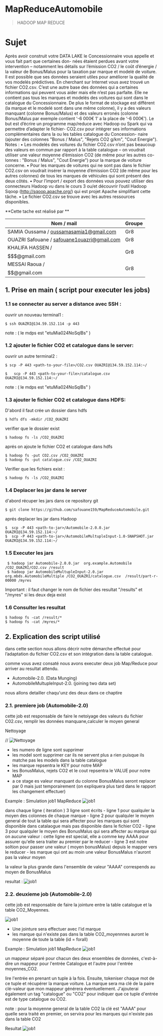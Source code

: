 # MapReduceAutomobile
>HADOOP MAP REDUCE


# Sujet 
Après avoir construit votre DATA LAKE le Concessionnaire vous appelle et vous fait part que certaines don- nées étaient perdues avant votre intervention – notamment les détails sur l’émission CO2 / le coût d’énergie / la valeur de Bonus/Malus pour la taxation par marque et modelé de voiture. Il est possible que ses données
seraient utiles pour améliorer la qualité de vos modelés prédictives. En cherchant sur Internet vous avez trouvé un fichier CO2.csv. C’est une autre base des données qui a certaines informations qui peuvent vous aider mais elle n’est pas parfaite. Elle ne contient pas tous les marques et modelés des voitures qui sont dans le catalogue du Concessionnaire. De plus le format de stockage est différent (la marque et le modelé sont dans une même colonne), il y a des valeurs manquant (colonne Bonus/Malus) et des valeurs erronés (colonne Bonus/Malus par exemple contient ‘-6 000€ 1’ a la place de ‘-6 000€’).
Le but est d’écrire un programme map/reduce avec Hadoop ou Spark qui va permettre d’adapter le fichier- CO2.csv pour intégrer ses informations complémentaires dans la ou les tables catalogue du Concession- naire (ajouter des colonnes "Bonus / Malus", "Rejets CO2 g/km", "Cout Energie").
Notes :
• Les modelés des voitures du fichier CO2.csv n’ont pas beaucoup des valeurs en commun par rapport à la table catalogue – on voudrait utiliser une valeur moyenne d’émission CO2 (de même pour les autres co- lonnes : "Bonus / Malus", "Cout Energie") pour la marque de voiture concerne.
• Pour les marques de voitures qui ne sont pas dans le fichier CO2.csv on voudrait insérer la moyenne d’émission CO2 (de même pour les autres colonnes) de tous les marques de véhicules qui sont présent des deux côtés.
• Pour l’import / export des données vous pouvez utiliser des connecteurs Hadoop vu dans le cours 3 ou/et découvrir l’outil Hadoop Sqoop (http://sqoop.apache.org/) qui est projet Apache simplifiant cette tâche.
• Le fichier CO2.csv se trouve avec les autres ressources disponibles.

**Cette tache est réalisé par  **

| **Nom / mail**                               |  **Groupe**        |
|----------------------------------------------|----------------------------|
| SAMIA Oussama / oussamasamia1@gmail.com      | Gr8                        |
| OUAZRI Safouane / safouane1ouazri@gmail.com  | Gr8                        |
| KHALIFA HASSEN / $$$$$$$@gmail.com           | Gr8                        |
| MESSAI Raoua / $$$$$$$$$$$$$$$$$$@gmail.com  | Gr8                        |



## 1. Prise en main ( script pour executer les jobs)

### 1.1 se connecter au server a distance avec SSH :

ouvrir un nouveau terminal1 :

```shell
$ ssh OUAZRI@134.59.152.114 -p 443
```
note : ( le mdps est "etuMia024NoSqlBs" ) 


### 1.2 ajouter le fichier CO2  et catalogue dans le server:

ouvrir un autre terminal2 :
    
```shell
$ scp -P 443 <path-to-your-file>/CO2.csv OUAZRI@134.59.152.114:~/

$	scp -P 443 <path-to-your-file>/catalogue.csv OUAZRI@134.59.152.114:~/
```
note : ( le mdps est "etuMia024NoSqlBs" ) 


### 1.3 ajouter le fichier CO2  et catalogue dans HDFS:


D'abord il faut crée un dossier dans hdfs 

```shell
$ hdfs dfs -mkdir /CO2_OUAZRI
```
verifier que le dossier exist 

```shell
$ hadoop fs -ls /CO2_OUAZRI
```

aprés on ajoute le fichier CO2 et catalogue dans hdfs  

```shell
$ hadoop fs -put CO2.csv /CO2_OUAZRI
$ hadoop fs -put catalogue.csv /CO2_OUAZRI
```

Verifier que les fichiers exist : 

```shell
$ hadoop fs -ls /CO2_OUAZRI
```
### 1.4 Deplacer les jar dans le server 

d'abord récuper les jars dans ce repository git 


```shell
$ git clone https://github.com/safouane159/MapReduceAutomobile.git
```

aprés deplacer les jar dans Hadoop 

```shell
$  scp -P 443 <path-to-jar>/Automobile-2.0.0.jar  OUAZRI@134.59.152.114:~/
$  scp -P 443 <path-to-jar>/AutomobileMultupleInput-1.0-SNAPSHOT.jar OUAZRI@134.59.152.114:~/
```

### 1.5 Executer les jars


```shell
 $ hadoop jar Automobile-2.0.0.jar  org.example.Automobile /CO2_OUAZRI/CO2.csv /result
 $ hadoop jar AutomobileMultupleInput-2.0.jar  org.mbds.AutomobileMultiple /CO2_OUAZRI/catalogue.csv  /result/part-r-00000 /myres
```

Important : il faut changer le nom de fichier des resultat "/results" et "/myres" si les deux deja exist 

### 1.6 Consulter les resultat

```shell
$ hadoop fs -cat /result/*
$ hadoop fs -cat /myres/*
```



## 2. Explication des script utilisé

dans cette section nous allons décrir notre démarche effectué pour l’adaptation du fichier CO2.csv et son intégration dans la table catalogue.


comme vous avez consaté nous avons executer deux job Map/Reduce pour arriver au resultat attendu.

  - Automobile-2.0. (Data Munging)
  - AutomobileMultupleInput-2.0. (joining two data set)

nous allons detailler chaqu'unz des deux dans ce chaptire


### 2.1. premiere job (Automobile-2.0)

cette job est responsable de faire le netoiyage des valeurs du fichier C02.csv, remplir les données manquane,calculer le moyen general 


Nettoyage

// ![Nettoyage](/images/A22.jpeg)

- les numero de ligne sont supprimer 
- les model sont supprimer car ils ne servent plus a rien puisque ils matche pas les models dans la table catalogue 
- les marque repsentra le KEY pour notre MAP 
- les BonusMalus, rejets CO2 et le cout repsentra le VALUE pour notre MAP
- a ce stage es valeur manquant du colonne BonusMalus seront replacer par 0 mais just temporairement (on expliquera plus tard dans le rapport les changement effectuer)



Example : Simulation job1 MapReduce
 ![job1](/images/A23.jpeg)

dans chaque ligne ( iteration ) 3 ligne sont écrits
    -  ligne 1 pour qualquler la moyen des colonnes de chaque marque
    -  ligne 2 pour qualquler le moyen general de tout la table qui sera affecter pour les marques qui sont disponible dans catalaogue mais pas disponible dans le fichier CO2
    -  ligne 3 pour qualquler le moyen des BonusMalus qui sera affecter au marque qui on aucune valeur : cette ligne est special, elle a comme key AAAA pour assurer qu'elle sera traiter au premier par le reducer 
    - ligne 3 est notre soltion pour passer une valeur ( moyen bonusMalus) depuis le mapper vers le reducer
    - les marque qui ont au moin une valeur BonusMalus n'auront pas la valeur moyen

la valeur la plus grande dans l'ensemble de valeur "AAAA" correspends au moyen de BonusMalus  
      
resultat : 
 ![job1](/images/z22.png)

      
### 2.2. deuxieme job (Automobile-2.0)

cette job est responsable de faire la jointure entre la table catalogue et la table CO2_Moyennes.

 ![job1](/images/b22.jpeg)


- Une jointure sera effectuer avec l'id marque 
- les marque qui n'existe pas dans  la table CO2_moyennnes auront le moyenne de toute la table (id = forall)



Example : Simulation job1 MapReduce
 ![job1](/images/b23.jpeg)

un mappeur séparé pour chacun des deux ensembles de données, c'est-à-dire un mappeur pour l'entrée Catalogue et l'autre pour l'entrée moyennes_CO2.

lire l'entrée en prenant un tuple à la fois.
Ensuite, tokeniser chaque mot de ce tuple et récupérer la marque voiture.
La marque sera ma clé de la paire clé-valeur que mon mappeur générera éventuellement.
J'ajouterai également un tag "catalogue" ou "CO2" pour indiquer que ce tuple d'entrée est de type catalogue ou CO2.

note : pour la moyenne general de la table CO2 la clé est "AAAA" pour quelle sera traité en premier, on servira pour les marques qui n'existe pas dans la table CO2


Resultat 
 ![job1](/images/z23.jpeg)

